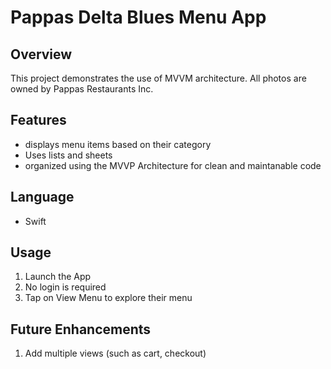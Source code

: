 # Pappas Delta Blues Menu App

## Overview

This project demonstrates the use of MVVM architecture. All photos are owned by Pappas Restaurants Inc.

## Features
* displays menu items based on their category
* Uses lists and sheets
* organized using the MVVP Architecture for clean and maintanable code

## Language
* Swift

## Usage
1. Launch the App
2. No login is required
3. Tap on View Menu to explore their menu

## Future Enhancements
1. Add multiple views (such as cart, checkout)
